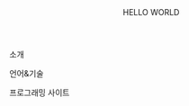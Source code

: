 <head>
  <body>
    <header>HELLO WORLD</header>
    <container>
      <p>소개</p>
      <p>언어&기술</p>
      <p>프로그래밍 사이트</p>
    </container>
  </body>
</head>




<!--
**ROKO02/ROKO02** is a ✨ _special_ ✨ repository because its `README.md` (this file) appears on your GitHub profile.

Here are some ideas to get you started:

- 🔭 I’m currently working on ...
- 🌱 I’m currently learning ...
- 👯 I’m looking to collaborate on ...
- 🤔 I’m looking for help with ...
- 💬 Ask me about ...
- 📫 How to reach me: ...
- 😄 Pronouns: ...
- ⚡ Fun fact: ...
-->
